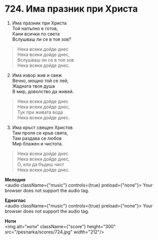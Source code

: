 # 724. Има празник при Христа

1. Има празник при Христа  
Той напълно е готов,  
Кани всички по света  
Вслушваш ли се в тоя зов?  

> Нека всеки дойде днес  
> Нека всеки дойде днес,  
> Вслушваш ли се в тоя зов  
> Нека всеки дойде днес.  

2. Има извор жив и свеж  
Вечно, мощно той се лей,  
Жадната твоя душа  
В мир, доволство да живей.  

> Нека всеки дойде днес  
> Нека всеки дойде днес,  
> Тук при живата вода  
> Нека всеки дойде днес.  

3. Има кръст свещен Христов  
Там проля се кръв свята,  
Там раздава се любов  
Мир блажен и чистота.  

> Нека всеки дойде днес  
> Нека всеки дойде днес,  
> О, ела да бъдеш чист  
> Нека всеки дойде днес.

**Мелодия**  
<audio className={"music"} controls={true} preload={"none"}>
    <source src="/pesnarka/mp3/724.mp3" type="audio/mpeg"/>
    Your browser does not support the audio tag.
</audio>

**Едноглас**  
<audio className={"music"} controls={true} preload={"none"}>
    <source src="/pesnarka/transp/724.mp3" type="audio/mpeg"/>
    Your browser does not support the audio tag.
</audio>

**Ноти**  
<img alt="ноти" className={"score"} height="300" src="/pesnarka/scores/724.jpg" width="212"/>
